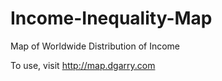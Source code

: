 # Income-Inequality-Map
Map of Worldwide Distribution of Income

To use, visit <a target="_blank" href="http://map.dgarry.com">http://map.dgarry.com</a>
